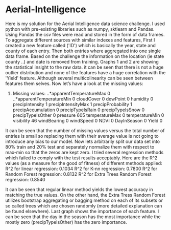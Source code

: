 # Aerial-Intelligence
Here is my solution for the Aerial Intelligence data science challenge.
I used python with pre-existing libraries such as numpy, sktlearn and Pandas.
Using Pandas the csv files were read and stored in the form of data frames.
To aggregate different sources with similar indexes and features, First I created a new feature called ('ID') which is basically the year, state and county of each entry. Then both entries where aggregated into one single data frame.
Based on the challenge the information on the location (ie state county ..) and date is removed from training.
Graphs 1 and 2 are showing the statistical insight to the raw data. it can be seen that there is not a huge outlier distribution and none of the features have a huge correlation with the 'Yield' feature. Although several multicolinearity can be seen between features them selves. 
Now let’s have a look at the missing values:
1. Missing values: 
..*apparentTemperatureMax      0
..*apparentTemperatureMin      0
cloudCover                  0
dewPoint                    0
humidity                    0
precipIntensity             1
precipIntensityMax          1
precipProbability           1
precipAccumulation          0
precipTypeIsRain            0
precipTypeIsSnow            0
precipTypeIsOther           0
pressure                  605
temperatureMax              0
temperatureMin              0
visibility                 46
windBearing                 0
windSpeed                   0
NDVI                        0
DayInSeason                 0
Yield                       0

It can be seen that the number of missing values versus the total number of entries is small so replacing them with their average value is not going to introduce any bias to our model.
Now lets arbitrarily split our data set into 80% train and 20% test and separately normalize them with respect to max-min so that the zeros are kept zero. 
I tried several regression methods which failed to comply with the test results acceptably. Here are the R^2 values (as a measure for the good of fitness) of different methods applied:
R^2 for linear regression: 0.1034
R^2 for K-nn regression: 0.7800
R^2 for Random Forest regression: 0.8132
R^2 for Extra Trees Random Forest regression: 0.8540

It can be seen that regular linear method yields the lowest accuracy in matching the true values. On the other hand, the Extra Tress Random Forest utilizes bootstrap aggregating or bagging method on each of its subsets or so called trees which are chosen randomly (more detailed explanation can be found elsewhere).
Last graph shows the importance of each feature. I can be seen that the day in the season has the most importance while the mostly zero (precipTypeIsOther) has the zero importance. 
